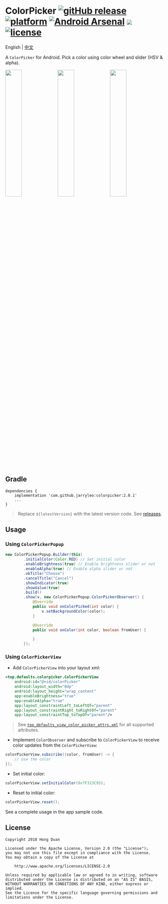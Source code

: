 # ColorPicker [![gitHub release](https://img.shields.io/github/release/duanhong169/ColorPicker.svg?style=social)](https://github.com/duanhong169/ColorPicker/releases) [![platform](https://img.shields.io/badge/platform-android-brightgreen.svg)](https://developer.android.com/index.html) [![Android Arsenal](https://img.shields.io/badge/Android%20Arsenal-ColorPicker-green.svg?style=flat)](https://android-arsenal.com/details/1/7068) <a target="_blank" href="https://android-arsenal.com/api?level=14"><img src="https://img.shields.io/badge/API-14%2B-brightgreen.svg?style=flat"></a> [![license](https://img.shields.io/badge/license-Apache%202-green.svg)](https://github.com/duanhong169/ColorPicker/blob/master/LICENSE)

English | [中文](README_cn.md)

A `ColorPicker` for Android. Pick a color using color wheel and slider (HSV & alpha).

<img src='art/screen-shot-1.png' width='32%'/> <img src='art/screen-shot-2.png' width='32%'/> <img src='art/screen-record.gif' width='32%'/>

## Gradle

```
dependencies {
    implementation 'com.github.jarryleo:colorpicker:2.0.1'
    ...
}
```

> Replace `${latestVersion}` with the latest version code. See [releases](https://github.com/duanhong169/ColorPicker/releases).

## Usage

### Using `ColorPickerPopup`

```java
new ColorPickerPopup.Builder(this)
        .initialColor(Color.RED) // Set initial color
        .enableBrightness(true) // Enable brightness slider or not
        .enableAlpha(true) // Enable alpha slider or not
        .okTitle("Choose")
        .cancelTitle("Cancel")
        .showIndicator(true)
        .showValue(true)
        .build()
        .show(v, new ColorPickerPopup.ColorPickerObserver() {
            @Override
            public void onColorPicked(int color) {
                v.setBackgroundColor(color);
            }

            @Override
            public void onColor(int color, boolean fromUser) {

            }
        });
```

### Using `ColorPickerView`

* Add `ColorPickerView` into your layout xml:

```xml
<top.defaults.colorpicker.ColorPickerView
    android:id="@+id/colorPicker"
    android:layout_width="0dp"
    android:layout_height="wrap_content"
    app:enableBrightness="true"
    app:enableAlpha="true"
    app:layout_constraintLeft_toLeftOf="parent"
    app:layout_constraintRight_toRightOf="parent"
    app:layout_constraintTop_toTopOf="parent"/>
```

> See [`top_defaults_view_color_picker_attrs.xml`](./colorpicker/src/main/res/values/top_defaults_view_color_picker_attrs.xml) for all supported attributes.

* Implement `ColorObserver` and subscribe to `ColorPickerView` to receive color updates from the `ColorPickerView`:

```java
colorPickerView.subscribe((color, fromUser) -> {
    // use the color
});
```

* Set initial color:

```java
colorPickerView.setInitialColor(0x7F313C93);
```

* Reset to initial color:

```java
colorPickerView.reset();
```

See a complete usage in the app sample code.

## License

    Copyright 2018 Hong Duan

    Licensed under the Apache License, Version 2.0 (the "License");
    you may not use this file except in compliance with the License.
    You may obtain a copy of the License at

        http://www.apache.org/licenses/LICENSE-2.0

    Unless required by applicable law or agreed to in writing, software
    distributed under the License is distributed on an "AS IS" BASIS,
    WITHOUT WARRANTIES OR CONDITIONS OF ANY KIND, either express or implied.
    See the License for the specific language governing permissions and
    limitations under the License.